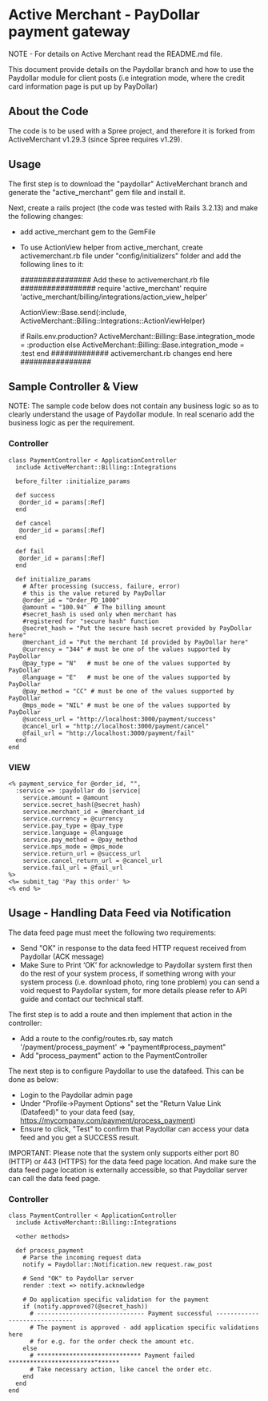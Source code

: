# Active Merchant - PayDollar payment gateway

NOTE - For details on Active Merchant read the README.md file.

This document provide details on the Paydollar branch and how to use the Paydollar module for client posts (i.e integration mode, where the credit card information page is put up by PayDollar)

## About the Code
The code is to be used with a Spree project, and therefore it is forked from ActiveMerchant v1.29.3 (since Spree requires v1.29).

## Usage
The first step is to download the "paydollar" ActiveMerchant branch and generate the "active_merchant" gem file and install it.

Next, create a rails project (the code was tested with Rails 3.2.13) and make the following changes:
- add active_merchant gem to the GemFile
- To use ActionView helper from active_merchant, create activemerchant.rb file under "config/initializers" folder and add the following lines to it:

  ################ Add these to activemerchant.rb file ################# 
  require 'active_merchant'
  require 'active_merchant/billing/integrations/action_view_helper'

  ActionView::Base.send(:include, ActiveMerchant::Billing::Integrations::ActionViewHelper)

  if Rails.env.production?
    ActiveMerchant::Billing::Base.integration_mode = :production
  else
    ActiveMerchant::Billing::Base.integration_mode = :test
  end 
  ############# activemerchant.rb changes end here ################

## Sample Controller & View
NOTE: The sample code below does not contain any business logic so as to
clearly understand the usage of Paydollar module. In real scenario add 
the business logic as per the requirement.

### Controller
```
class PaymentController < ApplicationController
  include ActiveMerchant::Billing::Integrations
  
  before_filter :initialize_params
  
  def success
   @order_id = params[:Ref]
  end

  def cancel
   @order_id = params[:Ref]
  end

  def fail
   @order_id = params[:Ref]
  end

  def initialize_params
    # After processing (success, failure, error)
    # this is the value retured by PayDollar
    @order_id = "Order_PD_1000"
    @amount = "100.94"  # The billing amount
    #secret_hash is used only when merchant has
    #registered for "secure hash" function
    @secret_hash = "Put the secure hash secret provided by PayDollar here"
    @merchant_id = "Put the merchant Id provided by PayDollar here"
    @currency = "344" # must be one of the values supported by PayDollar
    @pay_type = "N"   # must be one of the values supported by PayDollar
    @language = "E"   # must be one of the values supported by PayDollar
    @pay_method = "CC" # must be one of the values supported by PayDollar
    @mps_mode = "NIL" # must be one of the values supported by PayDollar
    @success_url = "http://localhost:3000/payment/success"
    @cancel_url = "http://localhost:3000/payment/cancel"
    @fail_url = "http://localhost:3000/payment/fail"
  end
end
```
### VIEW
```
<% payment_service_for @order_id, "",
  :service => :paydollar do |service| 
    service.amount = @amount 
    service.secret_hash(@secret_hash)
    service.merchant_id = @merchant_id
    service.currency = @currency
    service.pay_type = @pay_type
    service.language = @language
    service.pay_method = @pay_method
    service.mps_mode = @mps_mode
    service.return_url = @success_url
    service.cancel_return_url = @cancel_url
    service.fail_url = @fail_url
%>
<%= submit_tag 'Pay this order' %>
<% end %>
```

## Usage - Handling Data Feed via Notification
The data feed page must meet the following two requirements:
- Send "OK" in response to the data feed HTTP request received from Paydollar (ACK message)
- Make Sure to Print ‘OK’ for acknowledge to Paydollar system first then do the rest of your system process, if something wrong with your system process (i.e. download photo, ring tone problem) you can send a void request to Paydollar system, for more details please refer to API guide and contact our technical staff.

The first step is to add a route and then implement that action in the controller:
- Add a route to the config/routes.rb, say 
    match '/payment/process_payment' => "payment#process_payment"
- Add "process_payment" action to the PaymentController

The next step is to configure Paydollar to use the datafeed. This can be done as below:
- Login to the Paydollar admin page
- Under "Profile->Payment Options" set the "Return Value Link (Datafeed)" to your data feed (say, https://mycompany.com/payment/process_payment)
- Ensure to click, "Test" to confirm that Paydollar can access your data feed and you get a SUCCESS result.

IMPORTANT: Please note that the system only supports either port 80 (HTTP) or 443 (HTTPS) for the data feed page location. And make sure the data feed page location is externally accessible, so that Paydollar server can call the data feed page.


### Controller
```
class PaymentController < ApplicationController
  include ActiveMerchant::Billing::Integrations

  <other methods>
  
  def process_payment
    # Parse the incoming request data
    notify = Paydollar::Notification.new request.raw_post
    
    # Send "OK" to Paydollar server
    render :text => notify.acknowledge

    # Do application specific validation for the payment
    if (notify.approved?(@secret_hash))
      # ------------------------------ Payment successful ------------------------------
      # The payment is approved - add application specific validations here
      # for e.g. for the order check the amount etc.
    else
      # ***************************** Payment failed ************************"******
      # Take necessary action, like cancel the order etc.
    end
  end
end
```

